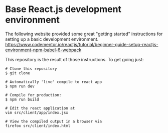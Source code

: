 # Base React.js development environment
The following website provided some great "getting started" instructions for 
setting up a basic development environment. 
https://www.codementor.io/reactjs/tutorial/beginner-guide-setup-reactjs-environment-npm-babel-6-webpack

This repository is the result of those instructions. To get going just:

    # Clone this repository 
    $ git clone

    # Automatically 'live' compile to react app
    $ npm run dev

    # Compile for production: 
    $ npm run build

    # Edit the react application at 
    vim src/client/app/index.jsx

    # View the compiled output in a browser via
    firefox src/client/index.html

